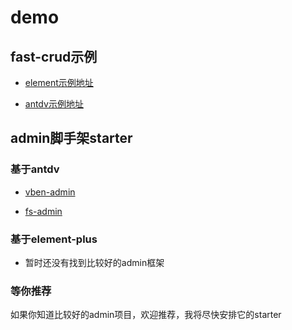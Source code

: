 
# demo

## fast-crud示例

* [element示例地址](http://fast-crud.docmirror.cn/element/)

* [antdv示例地址](http://fast-crud.docmirror.cn/antdv/)


## admin脚手架starter

### 基于antdv
* [vben-admin](http://fast-crud.docmirror.cn/vben/)
  
* [fs-admin](https://github.com/fast-crud/fs-admin-antdv/)

### 基于element-plus
* 暂时还没有找到比较好的admin框架

### 等你推荐
如果你知道比较好的admin项目，欢迎推荐，我将尽快安排它的starter
